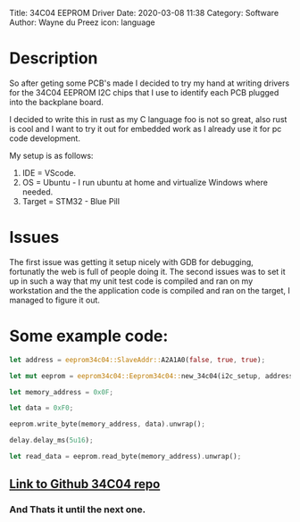 Title: 34C04 EEPROM Driver
Date: 2020-03-08 11:38
Category: Software
Author: Wayne du Preez
icon: language

# Description

So after geting some PCB's made I decided to try my hand at writing drivers for the 34C04 EEPROM
I2C chips that I use to identify each PCB plugged into the backplane board.

I decided to write this in rust as my C language foo is not so great, also rust is cool 
and I want to try it out for embedded work as I already use it for pc code development.

My setup is as follows:

1. IDE = VScode.
2. OS = Ubuntu - I run ubuntu at home and virtualize Windows where needed.
3. Target = STM32 - Blue Pill

# Issues

The first issue was getting it setup nicely with GDB for debugging, fortunatly the web is full of people doing it.
The second issues was to set it up in such a way that my unit test code is compiled and ran on my workstation and the
the application code is compiled and ran on the target, I managed to figure it out.


# Some example code:

```rust
let address = eeprom34c04::SlaveAddr::A2A1A0(false, true, true);

let mut eeprom = eeprom34c04::Eeprom34c04::new_34c04(i2c_setup, address);

let memory_address = 0x0F;

let data = 0xF0;

eeprom.write_byte(memory_address, data).unwrap();

delay.delay_ms(5u16);

let read_data = eeprom.read_byte(memory_address).unwrap();
```

## [Link to Github 34C04 repo](https://github.com/waynedupreez1/eeprom34c04-rs)

### __And Thats it until the next one.__

